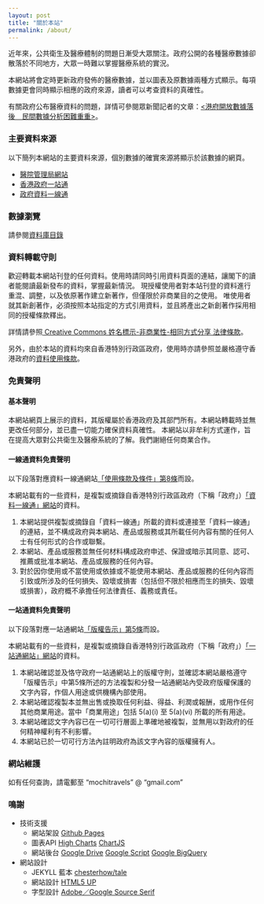 ```yaml
---
layout: post
title: "關於本站"
permalink: /about/
---
```


近年來，公共衛生及醫療體制的問題日漸受大眾關注。政府公開的各種醫療數據卻散落於不同地方，大眾一時難以掌握醫療系統的實況。

本網站將會定時更新政府發佈的醫療數據，並以圖表及原數據兩種方式顯示。每項數據更會同時顯示相應的政府來源，讀者可以考查資料的真確性。

有關政府公布醫療資料的問題，詳情可參閱眾新聞記者的文章：[<港府開放數據落後　民間數據分析困難重重>](https://www.hkcnews.com/article/6128/%E9%86%AB%E7%99%82-%E9%96%8B%E6%94%BE%E6%95%B8%E6%93%9A-%E9%86%AB%E7%AE%A1%E5%B1%80-6128/%E6%B8%AF%E5%BA%9C%E9%96%8B%E6%94%BE%E6%95%B8%E6%93%9A%E8%90%BD%E5%BE%8C-%E6%B0%91%E9%96%93%E6%95%B8%E6%93%9A%E5%88%86%E6%9E%90%E5%9B%B0%E9%9B%A3%E9%87%8D%E9%87%8D)。

### 主要資料來源

以下簡列本網站的主要資料來源，個別數據的確實來源將顯示於該數據的網頁。

- [醫院管理局網站](http://www.ha.org.hk/visitor/ha_text_index.asp)
- [香港政府一站通](https://www.gov.hk/tc/residents/)
- [政府資料一線通](https://data.gov.hk/)

### 數據瀏覽

請參閱[資料庫目錄](/)

### 資料轉載守則

歡迎轉載本網站刊登的任何資料。使用時請同時引用資料頁面的連結，讓閣下的讀者能閱讀最新發布的資料，掌握最新情況。
現授權使用者對本站刊登的資料進行重混、調整，以及依原著作建立新著作，但僅限於非商業目的之使用。
唯使用者就其新創著作，必須按照本站指定的方式引用資料，並且將產出之新創著作採用相同的授權條款釋出。

詳情請參照[ Creative Commons 姓名標示-非商業性-相同方式分享 法律條款](https://creativecommons.org/licenses/by-nc-sa/4.0/legalcode)。

另外，由於本站的資料均來自香港特別行政區政府，使用時亦請參照並嚴格遵守香港政府的[資料使用條款](https://data.gov.hk/tc/terms-and-conditions)。

### 免責聲明

#### 基本聲明
本網站網頁上展示的資料，其版權屬於香港政府及其部門所有。本網站轉載時並無更改任何部分，並已盡一切能力確保資料真確性。 
本網站以非牟利方式運作，旨在提高大眾對公共衛生及醫療系統的了解。我們謝絕任何商業合作。

#### 一線通資料免責聲明
以下段落對應資料一線通網站[「使用條款及條件」第8條](https://data.gov.hk/tc/terms-and-conditions)而設。

本網站載有的一些資料，是複製或摘錄自香港特別行政區政府（下稱「政府」）[「資料一線通」網站](https://data.gov.hk/)的資料。
1. 本網站提供複製或摘錄自「資料一線通」所載的資料或連接至「資料一線通」的連結，並不構成政府與本網站、產品或服務或其所載任何內容有關的任何人士有任何形式的合作或聯繫。
2. 本網站、產品或服務並無任何材料構成政府申述、保證或暗示其同意、認可、推薦或批准本網站、產品或服務的任何內容。
3. 對於因你使用或不當使用或依據或不能使用本網站、產品或服務的任何內容而引致或所涉及的任何損失、毀壞或損害（包括但不限於相應而生的損失、毀壞或損害），政府概不承擔任何法律責任、義務或責任。

#### 一站通資料免責聲明

以下段落對應一站通網站[「版權告示」第5條](https://www.gov.hk/tc/about/copyright.htm#disclaimer)而設。

本網站載有的一些資料，是複製或摘錄自香港特別行政區政府（下稱「政府」）[「一站通網站」網站](https://www.gov.hk/)的資料。
1. 本網站確認並及恪守政府一站通網站上的版權守則，並確認本網站嚴格遵守「版權告示」中第5條所述的方法複製和分發一站通網站內受政府版權保護的文字內容，作個人用途或供機構內部使用。
2. 本網站確認複製本並無出售或換取任何利益、得益、利潤或報酬，或用作任何其他商業用途。當中「商業用途」包括 5(a)(i) 至 5(a)(vi) 所載的所有用途。
3. 本網站確認文字內容已在一切可行層面上準確地被複製，並無用以對政府的任何精神權利有不利影響。
4. 本網站已於一切可行方法內註明政府為該文字內容的版權擁有人。

### 網站維護
如有任何查詢，請電郵至 “mochitravels” @ “gmail.com”

### 鳴謝
* 技術支援
    * 網站架設 [Github Pages](https://pages.github.com/)
    * 圖表API [High Charts](https://www.highcharts.com/) [ChartJS](https://www.chartjs.org/)
    * 網站後台 [Google Drive](https://drive.google.com/drive) [Google Script](https://www.google.com/script/start/) [Google BigQuery](https://cloud.google.com/bigquery/) 
* 網站設計
    * JEKYLL 藍本 [chesterhow/tale](https://github.com/chesterhow/tale)
    * 網站設計 [HTML5 UP](https://html5up.net/)
    * 字型設計 [Adobe／Google Source Serif](https://typekit.com/)
